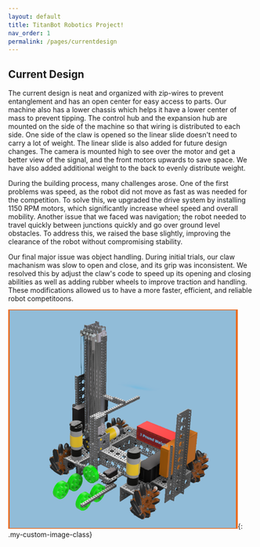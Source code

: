 ```yaml
---
layout: default
title: TitanBot Robotics Project!
nav_order: 1
permalink: /pages/currentdesign
---
```


## Current Design

The current design is neat and organized with zip-wires to prevent entanglement and has an open center for easy access to parts. Our machine also has a lower chassis which helps it have a lower center of mass to prevent tipping. The control hub and the expansion hub are mounted on the side of the machine so that wiring is distributed to each side. One side of the claw is opened so the linear slide doesn't need to carry a lot of weight. The linear slide is also added for future design changes. The camera is mounted high to see over the motor and get a better view of the signal, and the front motors upwards to save space. We have also added additional weight to the back to evenly distribute weight.

During the building process, many challenges arose. One of the first problems was speed, as the robot did not move as fast as was needed for the competition. To solve this, we upgraded the drive system by installing 1150 RPM motors, which significantly increase wheel speed and overall mobility. Another issue that we faced was navigation; the robot needed to travel quickly between junctions quickly and go over ground level obstacles. To address this, we raised the base slightly, improving the clearance of the robot without compromising stability. 

Our final major issue was object handling. During initial trials, our claw machanism was slow to open and close, and its grip was inconsistent. We resolved this by adjust the claw's code to speed up its opening and closing abilities as well as adding rubber wheels to improve traction and handling. These modifications allowed us to have a more faster, efficient, and reliable robot competitoons.  

![Current Design](/assets/css/images/Current%20Design%20Picture.png){: .my-custom-image-class}

